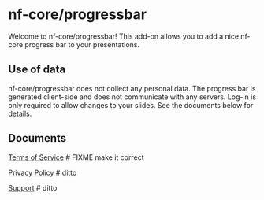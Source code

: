 # nf-core/progressbar

Welcome to nf-core/progressbar! This add-on allows you to add a nice nf-core progress bar to your presentations.

## Use of data

nf-core/progressbar does not collect any personal data. The progress bar is generated client-side and does not communicate with any servers. Log-in is only required to allow changes to your slides. See the documents below for details.

## Documents

[Terms of Service](tos.md) # FIXME make it correct

[Privacy Policy](privacy.md) # ditto

[Support](support.md) # ditto
